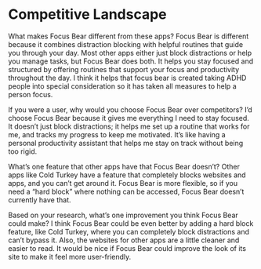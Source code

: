 # Competitive Landscape

What makes Focus Bear different from these apps?
Focus Bear is different because it combines distraction blocking with helpful routines that guide you through your day. Most other apps either just block distractions or help you manage tasks, but Focus Bear does both. It helps you stay focused and structured by offering routines that support your focus and productivity throughout the day. I think it helps that focus bear is created taking ADHD people into special consideration so it has taken all measures to help a person focus.

If you were a user, why would you choose Focus Bear over competitors?
I’d choose Focus Bear because it gives me everything I need to stay focused. It doesn’t just block distractions; it helps me set up a routine that works for me, and tracks my progress to keep me motivated. It’s like having a personal productivity assistant that helps me stay on track without being too rigid.

What’s one feature that other apps have that Focus Bear doesn’t?
Other apps like Cold Turkey have a feature that completely blocks websites and apps, and you can’t get around it. Focus Bear is more flexible, so if you need a “hard block” where nothing can be accessed, Focus Bear doesn’t currently have that.

Based on your research, what’s one improvement you think Focus Bear could make?
I think Focus Bear could be even better by adding a hard block feature, like Cold Turkey, where you can completely block distractions and can’t bypass it. Also, the websites for other apps are a little cleaner and easier to read. It would be nice if Focus Bear could improve the look of its site to make it feel more user-friendly.
